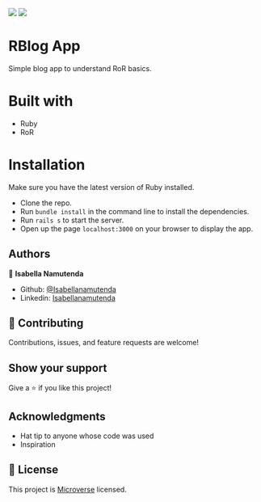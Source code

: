 ![](https://img.shields.io/badge/Microverse-blueviolet)
![](https://img.shields.io/badge/Ruby-red)

# RBlog App
Simple blog app to understand RoR basics.

# Built with
  - Ruby
  - RoR

# Installation 
Make sure you have the latest version of Ruby installed.

  - Clone the repo.
  - Run `bundle install` in the command line to install the dependencies.
  - Run `rails s` to start the server.
  - Open up the page `localhost:3000` on your browser to display the app.


## Authors

👤 **Isabella Namutenda**

-   Github: [@Isabellanamutenda](https://github.com/Isabellanamutenda)
-   Linkedin: [Isabellanamutenda](https://www.linkedin.com/in/isabella-namutenda/)


## 🤝 Contributing

Contributions, issues, and feature requests are welcome!

## Show your support

Give a ⭐️ if you like this project!

## Acknowledgments

- Hat tip to anyone whose code was used
- Inspiration

## 📝 License

This project is [Microverse](https://www.microverse.org/) licensed.
